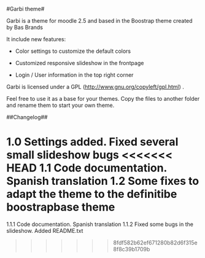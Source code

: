#Garbi theme#

Garbi is a theme for moodle 2.5 and based in the Boostrap theme created by Bas Brands

It include new features:

- Color settings to customize the default colors

- Customized responsive slideshow in the frontpage

- Login / User information in the top right corner 



Garbi is licensed under a GPL (http://www.gnu.org/copyleft/gpl.html) .

Feel free to use it as a base for your themes. Copy the files to another folder and rename them to start your own theme. 



##Changelog##

1.0 Settings added. Fixed several small slideshow bugs
<<<<<<< HEAD
1.1 Code documentation. Spanish translation
1.2 Some fixes to adapt the theme to the definitibe boostrapbase theme
=======
1.1.1 Code documentation. Spanish translation
1.1.2 Fixed some bugs in the slideshow. Added README.txt

>>>>>>> 8fdf582b62ef671280b82d6f315e8f8c39b1709b
